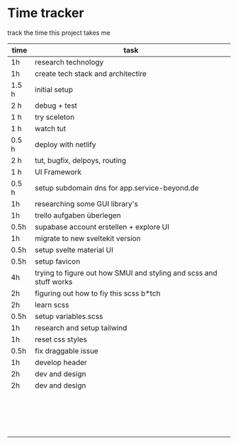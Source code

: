 # Time tracker
track the time this project takes me

| time | task |
| ----------- | ----------- |
| 1h | research technology |
| 1h | create tech stack and architectire |
| 1.5 h | initial setup |
| 2 h | debug + test |
| 1 h | try sceleton  |
|  1 h |  watch tut |
| 0.5 h | deploy with netlify  |
| 2 h | tut, bugfix, delpoys, routing |
| 1 h | UI Framework |
| 0.5 h | setup subdomain dns for app.service-beyond.de |
| 1h | researching some GUI library's |
| 1h | trello aufgaben überlegen |
| 0.5h | supabase account erstellen + explore UI |
| 1h | migrate to new sveltekit version |
| 0.5h | setup svelte material UI |
| 0.5h | setup favicon |
| 4h | trying to figure out how SMUI and styling and scss and stuff works |
| 2h | figuring out how to fiy this scss b*tch |
| 2h | learn scss |
| 0.5h | setup variables.scss |
| 1h | research and setup tailwind |
| 1h | reset css styles |
| 0.5h | fix draggable issue |
| 1h | develop header |
| 2h | dev and design |
| 2h | dev and design |
|  |  |
|  |  |
|  |  |
|  |  |
|  |  |
|  |  |
|  |  |
|  |  |
|  |  |
|  |  |
|  |  |
|  |  |
|  |  |
|  |  |
|  |  |
|  |  |
|  |  |